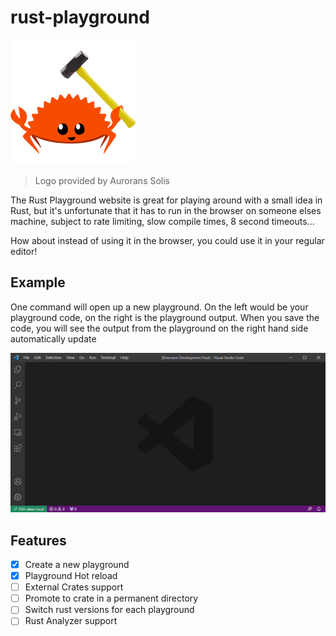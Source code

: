 # rust-playground

![Ferris holding a hammer](images/ferrisHammer.png "Logo provided by Aurorans Solis")
> Logo provided by Aurorans Solis

The Rust Playground website is great for playing around with a small
idea in Rust, but it's unfortunate that it has to run in the browser
on someone elses machine, subject to rate limiting, slow compile times, 8 second timeouts...

How about instead of using it in the browser, you could use it in your regular editor!

## Example

One command will open up a new playground. On the left would be your playground code, on the right is the playground output. When you save the code, you will see the output from the playground on the right hand side automatically update

![Video demonstrating the extension](images/example.gif)

## Features

* [X] Create a new playground
* [X] Playground Hot reload
* [ ] External Crates support
* [ ] Promote to crate in a permanent directory
* [ ] Switch rust versions for each playground
* [ ] Rust Analyzer support

